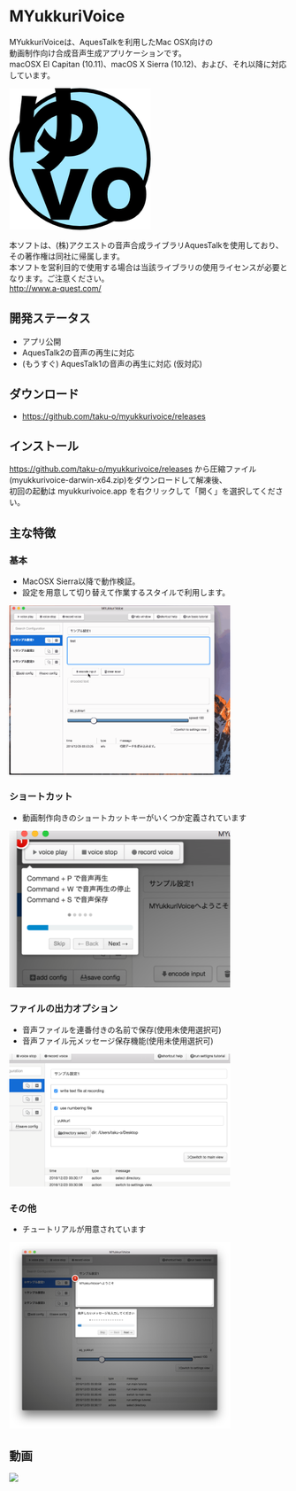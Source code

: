 # MYukkuriVoice
MYukkuriVoiceは、AquesTalkを利用したMac OSX向けの  
動画制作向け合成音声生成アプリケーションです。  
macOSX El Capitan (10.11)、macOS X Sierra (10.12)、および、それ以降に対応しています。

<img src="https://github.com/taku-o/myukkurivoice/blob/master/icns/myukkurivoice.iconset/icon_256x256.png">

本ソフトは、(株)アクエストの音声合成ライブラリAquesTalkを使用しており、その著作権は同社に帰属します。  
本ソフトを営利目的で使用する場合は当該ライブラリの使用ライセンスが必要となります。ご注意ください。  
http://www.a-quest.com/

## 開発ステータス
* アプリ公開
* AquesTalk2の音声の再生に対応
* (もうすぐ) AquesTalk1の音声の再生に対応 (仮対応)

## ダウンロード
* https://github.com/taku-o/myukkurivoice/releases

## インストール
https://github.com/taku-o/myukkurivoice/releases から圧縮ファイル(myukkurivoice-darwin-x64.zip)をダウンロードして解凍後、  
初回の起動は myukkurivoice.app を右クリックして「開く」を選択してください。

## 主な特徴
### 基本
* MacOSX Sierra以降で動作検証。
* 設定を用意して切り替えて作業するスタイルで利用します。

<img src="https://github.com/taku-o/myukkurivoice/blob/master/docs/images/readme.gif" width="400">

### ショートカット
* 動画制作向きのショートカットキーがいくつか定義されています

<img src="https://github.com/taku-o/myukkurivoice/blob/master/docs/images/readme-shortcut-play.png" width="400">

### ファイルの出力オプション
* 音声ファイルを連番付きの名前で保存(使用未使用選択可)
* 音声ファイル元メッセージ保存機能(使用未使用選択可)

<img src="https://github.com/taku-o/myukkurivoice/blob/master/docs/images/readme-filewriteopt.png" width="400">

### その他
* チュートリアルが用意されています

<img src="https://github.com/taku-o/myukkurivoice/blob/master/docs/images/readme-tutorial.png" width="400">

## 動画
[![](http://img.youtube.com/vi/DUbXHZrW1Ms/0.jpg)](https://www.youtube.com/watch?v=DUbXHZrW1Ms)



